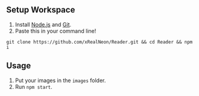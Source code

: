 ## Setup Workspace

1. Install [Node.js](https://nodejs.org) and [Git](https://git-scm.com/downloads).
2. Paste this in your command line!
```
git clone https://github.com/xRealNeon/Reader.git && cd Reader && npm i
```

## Usage

1. Put your images in the `images` folder.
2. Run `npm start`.








